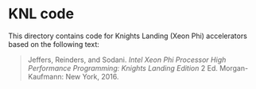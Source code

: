 # KNL code

This directory contains code for Knights Landing (Xeon Phi) accelerators based on the following text:

> Jeffers, Reinders, and Sodani. *Intel Xeon Phi Processor High Performance Programming: Knights Landing Edition* 2 Ed. Morgan-Kaufmann: New York, 2016.
